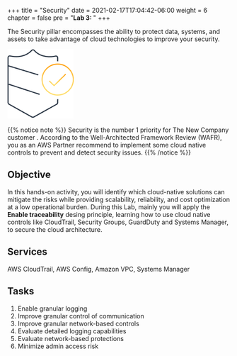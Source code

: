 +++
title = "Security"
date = 2021-02-17T17:04:42-06:00
weight = 6
chapter = false
pre = "<b>Lab 3:  </b>"
+++

The Security pillar encompasses the ability to protect data, systems, and assets to take advantage of cloud technologies to improve your security.

<img src="images/sec.png" alt="drawing" width="150"/>

{{% notice note %}}
Security is the number 1 priority for The New Company customer . According to the Well-Architected Framework Review (WAFR), you as an AWS Partner recommend to implement some cloud native controls to prevent and detect security issues. 
{{% /notice %}}

## Objective

In this hands-on activity, you will identify which cloud-native solutions can mitigate the risks while providing scalability, reliability, and cost optimization at a low operational burden. During this Lab, mainly you will apply the **Enable traceability** desing principle, learning how to use cloud native controls like CloudTrail, Security Groups, GuardDuty and Systems Manager, to secure the cloud architecture. 

## Services

AWS CloudTrail, AWS Config, Amazon VPC, Systems Manager

## Tasks

1.	Enable granular logging
1.	Improve granular control of communication
1.	Improve granular network-based controls
1.	Evaluate detailed logging capabilities
1.	Evaluate network-based protections
1.	Minimize admin access risk


